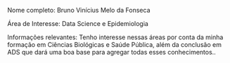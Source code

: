 Nome completo: Bruno Vinícius Melo da Fonseca

Área de Interesse: Data Science e Epidemiologia

Informações relevantes: Tenho interesse nessas áreas
por conta da minha formação em Ciências Biológicas e
Saúde Pública, além da conclusão em ADS que dará uma 
boa base para agregar todas esses conhecimentos..
